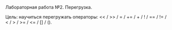 Лабораторная работа №2. Перегрузка.

Цель: научиться перегружать операторы: << / >> / = / += / + / ! / == / != / < / > / >= / <= / [] / ().
